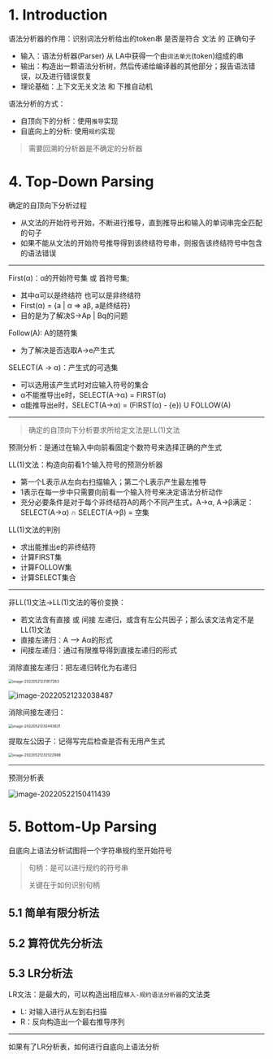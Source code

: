# 1. Introduction

语法分析器的作用：识别词法分析给出的token串 是否是符合 文法 的 正确句子

- 输入：语法分析器(Parser) 从 LA中获得一个由`词法单元`(token)组成的串
- 输出：构造出一颗语法分析树，然后传递给编译器的其他部分；报告语法错误，以及进行错误恢复
- 理论基础：上下文无关文法 和 下推自动机

语法分析的方式：

- 自顶向下的分析：使用`推导`实现
- 自底向上的分析: 使用`规约`实现

> 需要回溯的分析器是不确定的分析器

# 4. Top-Down Parsing

确定的自顶向下分析过程

- 从文法的开始符号开始，不断进行推导，直到推导出和输入的单词串完全匹配的句子
- 如果不能从文法的开始符号推导得到该终结符号串，则报告该终结符号中包含的语法错误

---

First(α)：α的开始符号集 或 首符号集;

- 其中α可以是终结符 也可以是非终结符
- First(α) = {a | α => aβ, a是终结符}
- 目的是为了解决S->Ap | Bq的问题

Follow(A): A的随符集

- 为了解决是否选取A->e产生式

SELECT(A -> α)：产生式的可选集

- 可以选用该产生式时对应输入符号的集合
- α不能推导出e时，SELECT(A->α) = FIRST(α)
- α能推导出e时，SELECT(A->α) = (FIRST(α) - {e}) U FOLLOW(A)

---

> 确定的自顶向下分析要求所给定文法是LL(1)文法

预测分析：是通过在输入中向前看固定个数符号来选择正确的产生式

LL(1)文法：构造向前看1个输入符号的预测分析器

- 第一个L表示从左向右扫描输入；第二个L表示产生最左推导
- 1表示在每一步中只需要向前看一个输入符号来决定语法分析动作
- 充分必要条件是对于每个非终结符A的两个不同产生式，A->α, A->β满足：SELECT(A->α) ∩ SELECT(A->β) = 空集

LL(1)文法的判别

- 求出能推出e的非终结符
- 计算FIRST集
- 计算FOLLOW集
- 计算SELECT集合

---

非LL(1)文法->LL(1)文法的等价变换：

- 若文法含有直接 或 间接 左递归，或含有左公共因子；那么该文法肯定不是LL(1)文法
- 直接左递归：A —> Aα的形式
- 间接左递归：通过有限推导得到直接左递归的形式

消除直接左递归：把左递归转化为右递归

<img src="C:\Users\86191\AppData\Roaming\Typora\typora-user-images\image-20220521231817263.png" alt="image-20220521231817263" style="zoom:50%;" />

![image-20220521232038487](http://aikaid-img.oss-cn-shanghai.aliyuncs.com/img/image-20220521232038487.png)

消除间接左递归：

<img src="http://aikaid-img.oss-cn-shanghai.aliyuncs.com/img/image-20220521232443631.png" alt="image-20220521232443631" style="zoom:50%;" />

提取左公因子：记得写完后检查是否有无用产生式

<img src="http://aikaid-img.oss-cn-shanghai.aliyuncs.com/img/image-20220521232522988.png" alt="image-20220521232522988" style="zoom:50%;" />

---

预测分析表

![image-20220522150411439](http://aikaid-img.oss-cn-shanghai.aliyuncs.com/img/image-20220522150411439.png)

# 5. Bottom-Up Parsing

自底向上语法分析试图将一个字符串规约至开始符号

> 句柄：是可以进行规约的符号串
>
> 关键在于如何识别句柄

## 5.1 简单有限分析法

## 5.2 算符优先分析法

## 5.3 LR分析法

LR文法：是最大的，可以构造出相应`移入-规约语法分析器`的文法类

- L: 对输入进行从左到右扫描
- R：反向构造出一个最右推导序列

---

如果有了LR分析表，如何进行自底向上语法分析

